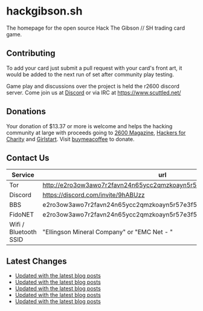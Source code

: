 # hackgibson.sh
The homepage for the open source Hack The Gibson // SH trading card game.


## Contributing

To add your card just submit a pull request with your card's front art, it would be added to the next run of set after community play testing.

Game play and discussions over the project is held the r2600 discord server. Come join us at [Discord](https://discord.com/invite/9hABUzz) or via IRC at https://www.scuttled.net/


## Donations

Your donation of $13.37 or more is welcome and helps the hacking community at large with proceeds going to [2600 Magazine](https://2600.com/), [Hackers for Charity](https://hackersforcharity.org) and [Girlstart](https://girlstart.org).  Visit [buymeacoffee](https://www.buymeacoffee.com/hackgibson.sh) to donate.


## Contact Us

Service | url
-|-
Tor | http://e2ro3ow3awo7r2favn24n65ycc2qmzkoayn5r57e3f56nvjwdcgg32ad.onion
Discord | https://discord.com/invite/9hABUzz
BBS | e2ro3ow3awo7r2favn24n65ycc2qmzkoayn5r57e3f56nvjwdcgg32ad.onion:23
FidoNET | e2ro3ow3awo7r2favn24n65ycc2qmzkoayn5r57e3f56nvjwdcgg32ad.onion:24554
Wifi / Bluetooth SSID | "Ellingson Mineral Company" or "EMC Net - <fidonet address>"

## Latest Changes
<!-- BLOG-POST-LIST:START -->
- [Updated with the latest blog posts](https://github.com/DFW2600/hackgibson.sh/commit/c1464b576a6d5ee0fce7df891bee8e7f49ff1cca)
- [Updated with the latest blog posts](https://github.com/DFW2600/hackgibson.sh/commit/2ac662a6d956ea1072d305b2d065a8999d9e0e2d)
- [Updated with the latest blog posts](https://github.com/DFW2600/hackgibson.sh/commit/c6fbe15a294e88c6bfbb19e90b84c3326ac86df8)
- [Updated with the latest blog posts](https://github.com/DFW2600/hackgibson.sh/commit/b06ea0cfffd869582249468d57e7e95148111e5c)
- [Updated with the latest blog posts](https://github.com/DFW2600/hackgibson.sh/commit/bd3b4ce718af86d607ab32d507824d7f45c6da4b)
<!-- BLOG-POST-LIST:END -->
